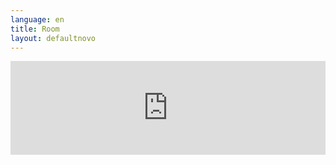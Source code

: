 ```yaml
---
language: en
title: Room
layout: defaultnovo
---
```

<iframe src="https://hotels.cloudbeds.com/en/reservas/e45cDT?widget=1#promo=PromocaoSite10&widget=1" width="100%" 
 class="iframe-class" frameborder="0" id="cloudbeds" title="Motor de Reserva"></iframe> 